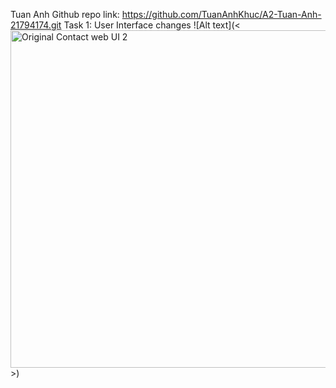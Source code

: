 Tuan Anh Github repo link: https://github.com/TuanAnhKhuc/A2-Tuan-Anh-21794174.git
Task 1: User Interface changes
![Alt text](<<img width="540" alt="Original Contact web UI  2" src="https://github.com/user-attachments/assets/39ecb08f-f9b3-4c80-a6e1-959248d87795">>)
